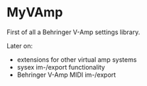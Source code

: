 # MyVAmp
First of all a Behringer V-Amp settings library.

Later on:
- extensions for other virtual amp systems
- sysex im-/export functionality
- Behringer V-Amp MIDI im-/export
